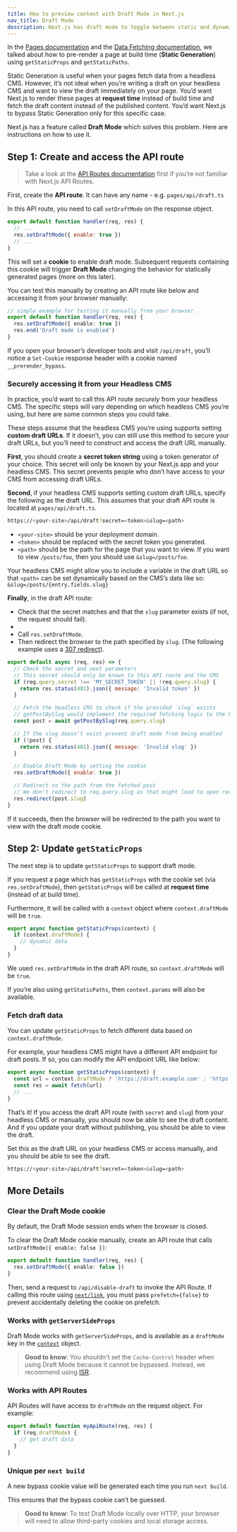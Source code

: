 ```yaml
---
title: How to preview content with Draft Mode in Next.js
nav_title: Draft Mode
description: Next.js has draft mode to toggle between static and dynamic pages. You can learn how it works with Pages Router.
---
```


In the [Pages documentation](/docs/nextjs-cn/pages/building-your-application/routing/pages-and-layouts) and the [Data Fetching documentation](/docs/nextjs-cn/pages/building-your-application/data-fetching), we talked about how to pre-render a page at build time (**Static Generation**) using `getStaticProps` and `getStaticPaths`.

Static Generation is useful when your pages fetch data from a headless CMS. However, it’s not ideal when you’re writing a draft on your headless CMS and want to view the draft immediately on your page. You’d want Next.js to render these pages at **request time** instead of build time and fetch the draft content instead of the published content. You’d want Next.js to bypass Static Generation only for this specific case.

Next.js has a feature called **Draft Mode** which solves this problem. Here are instructions on how to use it.

## Step 1: Create and access the API route

> Take a look at the [API Routes documentation](/docs/nextjs-cn/pages/building-your-application/routing/api-routes) first if you’re not familiar with Next.js API Routes.

First, create the **API route**. It can have any name - e.g. `pages/api/draft.ts`

In this API route, you need to call `setDraftMode` on the response object.

```js
export default function handler(req, res) {
  // ...
  res.setDraftMode({ enable: true })
  // ...
}
```

This will set a **cookie** to enable draft mode. Subsequent requests containing this cookie will trigger **Draft Mode** changing the behavior for statically generated pages (more on this later).

You can test this manually by creating an API route like below and accessing it from your browser manually:

```ts
// simple example for testing it manually from your browser.
export default function handler(req, res) {
  res.setDraftMode({ enable: true })
  res.end('Draft mode is enabled')
}
```

If you open your browser’s developer tools and visit `/api/draft`, you’ll notice a `Set-Cookie` response header with a cookie named `__prerender_bypass`.

### Securely accessing it from your Headless CMS

In practice, you’d want to call this API route _securely_ from your headless CMS. The specific steps will vary depending on which headless CMS you’re using, but here are some common steps you could take.

These steps assume that the headless CMS you’re using supports setting **custom draft URLs**. If it doesn’t, you can still use this method to secure your draft URLs, but you’ll need to construct and access the draft URL manually.

**First**, you should create a **secret token string** using a token generator of your choice. This secret will only be known by your Next.js app and your headless CMS. This secret prevents people who don’t have access to your CMS from accessing draft URLs.

**Second**, if your headless CMS supports setting custom draft URLs, specify the following as the draft URL. This assumes that your draft API route is located at `pages/api/draft.ts`.

```bash
https://<your-site>/api/draft?secret=<token>&slug=<path>
```

- `<your-site>` should be your deployment domain.
- `<token>` should be replaced with the secret token you generated.
- `<path>` should be the path for the page that you want to view. If you want to view `/posts/foo`, then you should use `&slug=/posts/foo`.

Your headless CMS might allow you to include a variable in the draft URL so that `<path>` can be set dynamically based on the CMS’s data like so: `&slug=/posts/{entry.fields.slug}`

**Finally**, in the draft API route:

- Check that the secret matches and that the `slug` parameter exists (if not, the request should fail).
-
- Call `res.setDraftMode`.
- Then redirect the browser to the path specified by `slug`. (The following example uses a [307 redirect](https://developer.mozilla.org/docs/Web/HTTP/Status/307)).

```js
export default async (req, res) => {
  // Check the secret and next parameters
  // This secret should only be known to this API route and the CMS
  if (req.query.secret !== 'MY_SECRET_TOKEN' || !req.query.slug) {
    return res.status(401).json({ message: 'Invalid token' })
  }

  // Fetch the headless CMS to check if the provided `slug` exists
  // getPostBySlug would implement the required fetching logic to the headless CMS
  const post = await getPostBySlug(req.query.slug)

  // If the slug doesn't exist prevent draft mode from being enabled
  if (!post) {
    return res.status(401).json({ message: 'Invalid slug' })
  }

  // Enable Draft Mode by setting the cookie
  res.setDraftMode({ enable: true })

  // Redirect to the path from the fetched post
  // We don't redirect to req.query.slug as that might lead to open redirect vulnerabilities
  res.redirect(post.slug)
}
```

If it succeeds, then the browser will be redirected to the path you want to view with the draft mode cookie.

## Step 2: Update `getStaticProps`

The next step is to update `getStaticProps` to support draft mode.

If you request a page which has `getStaticProps` with the cookie set (via `res.setDraftMode`), then `getStaticProps` will be called at **request time** (instead of at build time).

Furthermore, it will be called with a `context` object where `context.draftMode` will be `true`.

```js
export async function getStaticProps(context) {
  if (context.draftMode) {
    // dynamic data
  }
}
```

We used `res.setDraftMode` in the draft API route, so `context.draftMode` will be `true`.

If you’re also using `getStaticPaths`, then `context.params` will also be available.

### Fetch draft data

You can update `getStaticProps` to fetch different data based on `context.draftMode`.

For example, your headless CMS might have a different API endpoint for draft posts. If so, you can modify the API endpoint URL like below:

```js
export async function getStaticProps(context) {
  const url = context.draftMode ? 'https://draft.example.com' : 'https://production.example.com'
  const res = await fetch(url)
  // ...
}
```

That’s it! If you access the draft API route (with `secret` and `slug`) from your headless CMS or manually, you should now be able to see the draft content. And if you update your draft without publishing, you should be able to view the draft.

Set this as the draft URL on your headless CMS or access manually, and you should be able to see the draft.

```bash
https://<your-site>/api/draft?secret=<token>&slug=<path>
```

## More Details

### Clear the Draft Mode cookie

By default, the Draft Mode session ends when the browser is closed.

To clear the Draft Mode cookie manually, create an API route that calls `setDraftMode({ enable: false })`:

```ts
export default function handler(req, res) {
  res.setDraftMode({ enable: false })
}
```

Then, send a request to `/api/disable-draft` to invoke the API Route. If calling this route using [`next/link`](/docs/nextjs-cn/pages/api-reference/components/link), you must pass `prefetch={false}` to prevent accidentally deleting the cookie on prefetch.

### Works with `getServerSideProps`

Draft Mode works with `getServerSideProps`, and is available as a `draftMode` key in the [`context`](/docs/nextjs-cn/pages/api-reference/functions/get-server-side-props#context-parameter) object.

> **Good to know**: You shouldn't set the `Cache-Control` header when using Draft Mode because it cannot be bypassed. Instead, we recommend using [ISR](/docs/nextjs-cn/pages/building-your-application/data-fetching/incremental-static-regeneration).

### Works with API Routes

API Routes will have access to `draftMode` on the request object. For example:

```js
export default function myApiRoute(req, res) {
  if (req.draftMode) {
    // get draft data
  }
}
```

### Unique per `next build`

A new bypass cookie value will be generated each time you run `next build`.

This ensures that the bypass cookie can’t be guessed.

> **Good to know**: To test Draft Mode locally over HTTP, your browser will need to allow third-party cookies and local storage access.
